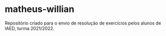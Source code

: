 # matheus-willian
Repositório criado para o envio de resolução de exercícios pelos alunos de IAED, turma 2021/2022.
